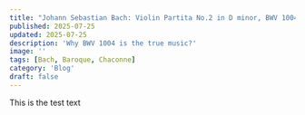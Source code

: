 ```yaml
---
title: "Johann Sebastian Bach: Violin Partita No.2 in D minor, BWV 1004"
published: 2025-07-25
updated: 2025-07-25
description: 'Why BWV 1004 is the true music?'
image: ''
tags: [Bach, Baroque, Chaconne]
category: 'Blog'
draft: false 
---
```


This is the test text